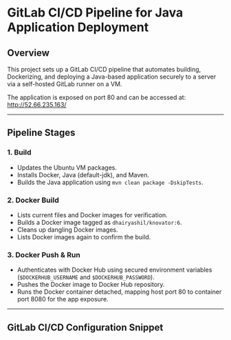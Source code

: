 # GitLab CI/CD Pipeline for Java Application Deployment

## Overview

This project sets up a GitLab CI/CD pipeline that automates building, Dockerizing, and deploying a Java-based application securely to a server via a self-hosted GitLab runner on a VM.

The application is exposed on port 80 and can be accessed at:  
http://52.66.235.163/

---

## Pipeline Stages

### 1. Build

- Updates the Ubuntu VM packages.
- Installs Docker, Java (default-jdk), and Maven.
- Builds the Java application using `mvn clean package -DskipTests`.

### 2. Docker Build

- Lists current files and Docker images for verification.
- Builds a Docker image tagged as `dhairyashil/knovator:6`.
- Cleans up dangling Docker images.
- Lists Docker images again to confirm the build.

### 3. Docker Push & Run

- Authenticates with Docker Hub using secured environment variables (`$DOCKERHUB_USERNAME` and `$DOCKERHUB_PASSWORD`).
- Pushes the Docker image to Docker Hub repository.
- Runs the Docker container detached, mapping host port 80 to container port 8080 for the app exposure.

---

## GitLab CI/CD Configuration Snippet

